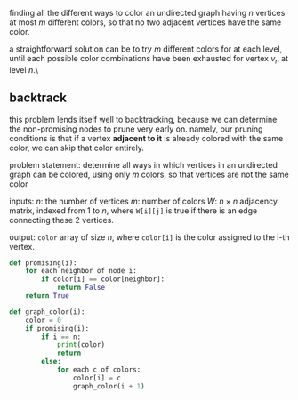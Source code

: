 finding all the different ways to color an undirected graph having $n$ vertices at most $m$ different colors, so that no two adjacent vertices have the same color.

a straightforward solution can be to try $m$ different colors for at each level, until each possible color combinations have been exhausted for vertex $v_{n}$ at level $n$.\
## backtrack
this problem lends itself well to backtracking, because we can determine the non-promising nodes to prune very early on. namely, our pruning conditions is that if a vertex **adjacent to it** is already colored with the same color, we can skip that color entirely.

problem statement:
determine all ways in which vertices in an undirected graph can be colored, using only $m$ colors, so that vertices are not the same color

inputs:
$n$: the number of vertices
$m$: number of colors
$W$: $n\times n$ adjacency matrix, indexed from $1$ to $n$, where `W[i][j]` is true if there is an edge connecting these 2 vertices.

output:
`color` array of size $n$, where `color[i]` is the color assigned to the i-th vertex.

```python
def promising(i):
	for each neighbor of node i:
		if color[i] == color[neighbor]:
			return False
	return True
```

```python
def graph_color(i):
	color = 0
	if promising(i):
		if i == n:
			print(color)
			return
		else:
			for each c of colors:
				color[i] = c
				graph_color(i + 1)
```

